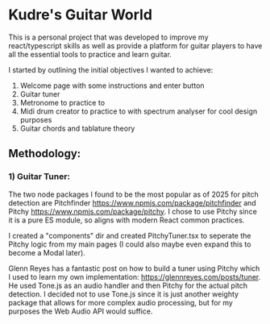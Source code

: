 # Kudre's Guitar World

This is a personal project that was developed to improve my react/typescript skills as well as provide a platform for guitar players to have all the essential tools to practice and learn guitar.

I started by outlining the initial objectives I wanted to achieve:
1. Welcome page with some instructions and enter button
2. Guitar tuner
3. Metronome to practice to 
4. Midi drum creator to practice to with spectrum analyser for cool design purposes
5. Guitar chords and tablature theory

## Methodology:

### 1) Guitar Tuner:
The two node packages I found to be the most popular as of 2025 for pitch detection are Pitchfinder https://www.npmjs.com/package/pitchfinder and Pitchy https://www.npmjs.com/package/pitchy. I chose to use Pitchy since it is a pure ES module, so aligns with modern React common practices.

I created a "components" dir and created PitchyTuner.tsx to seperate the Pitchy logic from my main pages (I could also maybe even expand this to become a Modal later).

Glenn Reyes has a fantastic post on how to build a tuner using Pitchy which I used to learn my own implementation: https://glennreyes.com/posts/tuner. He used Tone.js as an audio handler and then Pitchy for the actual pitch detection. I decided not to use Tone.js since it is just another weighty package that allows for more complex audio processing, but for my purposes the Web Audio API would suffice.



